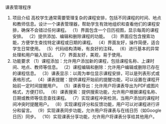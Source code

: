 课表管理程序
1. 项目介绍
高校学生通常需要管理复杂的课程安排，包括不同课程的时间、地点和教师信息。设计一个课表管理器，帮助学生有效地组织和查看他们的课程安排，确保不会错过任何课程。
（1）界面包含一个日历视图，显示每周的课程安排。
（2）提供添加、编辑和删除课程的功能。
（3）界面应包含搜索功能，方便学生查找特定课程或日期的课程。
（4）界面友好，操作简便，适合学生日常使用。
（5）代码结构清晰，有良好的注释。
（6）进行基本的异常处理和用户输入验证。
（7）界面友好，美观，易于使用。
2. 功能要求
（1）课程添加：允许用户添加新的课程，包括课程名称、上课时间、地点、教师等信息。
（2）课程编辑和删除：允许用户编辑或删除已存在的课程信息。
（3）课表显示：以周为单位显示课程安排，可以是列表形式或表格形式。
（4）课表提醒：提供课程开始前的提醒功能，可以设置在课程开始前一定时间提醒用户。
（5）课表导出：允许用户将课表导出为PDF或图片格式，方便打印。
（6）课表搜索：提供搜索功能，允许用户根据课程名称、日期或教师等信息查找课程。
（7）实现课程冲突检测，当用户添加的课程时间冲突时提醒用户。
（8）实现课程评分和反馈功能，用户可以对课程进行评分和留言。
（9）实现课表同步功能，允许用户将课表与在线日历（如Google日历）同步。
（10）实现课表分享功能，允许用户将课表分享给其他用户。